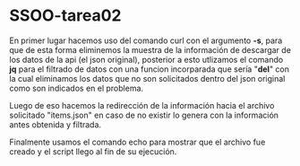 # SSOO-tarea02

En primer lugar hacemos uso del comando curl con el argumento **-s**, para que de esta forma eliminemos la muestra de la información de descargar de los datos de la api (el json original), posterior a esto utlizamos el comando **jq** para el filtrado de datos con una funcion incorparada que sería "**del**" con la cual eliminamos los datos que no son solicitados dentro del json original como son indicados en el problema.

Luego de eso hacemos la redirección de la información hacia el archivo solicitado "items.json" en caso de no existir lo genera con la información antes obtenida y filtrada.

Finalmente usamos el comando echo para mostrar que el archivo fue creado y el script llego al fin de su ejecución.
